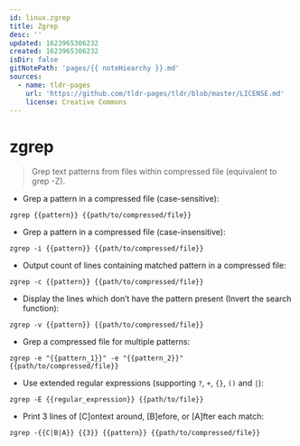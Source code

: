 ```yaml
---
id: linux.zgrep
title: Zgrep
desc: ''
updated: 1623965306232
created: 1623965306232
isDir: false
gitNotePath: 'pages/{{ noteHiearchy }}.md'
sources:
  - name: tldr-pages
    url: 'https://github.com/tldr-pages/tldr/blob/master/LICENSE.md'
    license: Creative Commons
---
```

# zgrep

> Grep text patterns from files within compressed file (equivalent to grep -Z).

- Grep a pattern in a compressed file (case-sensitive):

`zgrep {{pattern}} {{path/to/compressed/file}}`

- Grep a pattern in a compressed file (case-insensitive):

`zgrep -i {{pattern}} {{path/to/compressed/file}}`

- Output count of lines containing matched pattern in a compressed file:

`zgrep -c {{pattern}} {{path/to/compressed/file}}`

- Display the lines which don’t have the pattern present (Invert the search function):

`zgrep -v {{pattern}} {{path/to/compressed/file}}`

- Grep a compressed file for multiple patterns:

`zgrep -e "{{pattern_1}}" -e "{{pattern_2}}" {{path/to/compressed/file}}`

- Use extended regular expressions (supporting `?`, `+`, `{}`, `()` and `|`):

`zgrep -E {{regular_expression}} {{path/to/file}}`

- Print 3 lines of [C]ontext around, [B]efore, or [A]fter each match:

`zgrep -{{C|B|A}} {{3}} {{pattern}} {{path/to/compressed/file}}`

